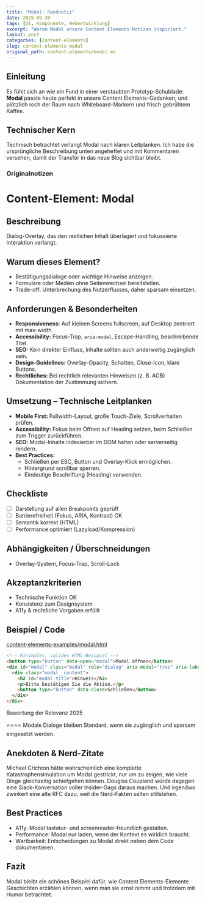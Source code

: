 ```yaml
---
title: "Modal: Randnotiz"
date: 2025-09-30
tags: [UI, Komponente, Webentwicklung]
excerpt: "Warum Modal unsere Content Elements-Notizen inspiriert."
layout: post
categories: [content-elements]
slug: content-elements-modal
original_path: content-elements/modal.md
---
```


## Einleitung
Es fühlt sich an wie ein Fund in einer verstaubten Prototyp-Schublade: **Modal** passte heute perfekt in unsere Content Elements-Gedanken, und plötzlich roch der Raum nach Whiteboard-Markern und frisch gebrühtem Kaffee.

## Technischer Kern
Technisch betrachtet verlangt Modal nach klaren Leitplanken. Ich habe die ursprüngliche Beschreibung unten angeheftet und mit Kommentaren versehen, damit der Transfer in das neue Blog sichtbar bleibt.

### Originalnotizen
# Content-Element: Modal

## Beschreibung
Dialog-Overlay, das den restlichen Inhalt überlagert und fokussierte Interaktion verlangt.

## Warum dieses Element?
- Bestätigungsdialoge oder wichtige Hinweise anzeigen.
- Formulare oder Medien ohne Seitenwechsel bereitstellen.
- Trade-off: Unterbrechung des Nutzerflusses, daher sparsam einsetzen.

## Anforderungen & Besonderheiten
- **Responsiveness:** Auf kleinen Screens fullscreen, auf Desktop zentriert mit max-width.
- **Accessibility:** Focus-Trap, `aria-modal`, Escape-Handling, beschreibende Titel.
- **SEO:** Kein direkter Einfluss, Inhalte sollten auch anderweitig zugänglich sein.
- **Design-Guidelines:** Overlay-Opacity, Schatten, Close-Icon, klare Buttons.
- **Rechtliches:** Bei rechtlich relevanten Hinweisen (z. B. AGB) Dokumentation der Zustimmung sichern.

## Umsetzung – Technische Leitplanken
- **Mobile First:** Fullwidth-Layout, große Touch-Ziele, Scrollverhalten prüfen.
- **Accessibility:** Fokus beim Öffnen auf Heading setzen, beim Schließen zum Trigger zurückführen.
- **SEO:** Modal-Inhalte indexierbar im DOM halten oder serverseitig rendern.
- **Best Practices:**
  - Schließen per ESC, Button und Overlay-Klick ermöglichen.
  - Hintergrund scrollbar sperren.
  - Eindeutige Beschriftung (Heading) verwenden.

## Checkliste
- [ ] Darstellung auf allen Breakpoints geprüft
- [ ] Barrierefreiheit (Fokus, ARIA, Kontrast) OK
- [ ] Semantik korrekt (HTML)
- [ ] Performance optimiert (Lazyload/Kompression)

## Abhängigkeiten / Überschneidungen
- Overlay-System, Focus-Trap, Scroll-Lock

## Akzeptanzkriterien
- Technische Funktion OK
- Konsistenz zum Designsystem
- A11y & rechtliche Vorgaben erfüllt

## Beispiel / Code
[content-elements-examples/modal.html](../content-elements-examples/modal.html)

```html
<!-- Minimales, valides HTML-Beispiel -->
<button type="button" data-open="modal">Modal öffnen</button>
<div id="modal" class="modal" role="dialog" aria-modal="true" aria-labelledby="modal-title" hidden>
  <div class="modal__content">
    <h2 id="modal-title">Hinweis</h2>
    <p>Bitte bestätigen Sie die Aktion.</p>
    <button type="button" data-close>Schließen</button>
  </div>
</div>
```

Bewertung der Relevanz 2025

⭐⭐⭐⭐ Modale Dialoge bleiben Standard, wenn sie zugänglich und sparsam eingesetzt werden.

## Anekdoten & Nerd-Zitate
Michael Crichton hätte wahrscheinlich eine komplette Katastrophensimulation um Modal gestrickt, nur um zu zeigen, wie viele Dinge gleichzeitig schiefgehen können. Douglas Coupland würde dagegen eine Slack-Konversation voller Insider-Gags daraus machen. Und irgendwo zwinkert eine alte RFC dazu, weil die Nerd-Fakten selten stillstehen.

## Best Practices
- A11y: Modal tastatur- und screenreader-freundlich gestalten.
- Performance: Modal nur laden, wenn der Kontext es wirklich braucht.
- Wartbarkeit: Entscheidungen zu Modal direkt neben dem Code dokumentieren.

## Fazit
Modal bleibt ein schönes Beispiel dafür, wie Content Elements-Elemente Geschichten erzählen können, wenn man sie ernst nimmt und trotzdem mit Humor betrachtet.
